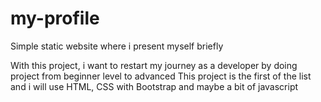 # my-profile
Simple static website where i present myself briefly

With this project, i want to restart my journey as a developer by doing project from beginner level to advanced
This project is the first of the list and i will use HTML, CSS with Bootstrap and maybe a bit of javascript
